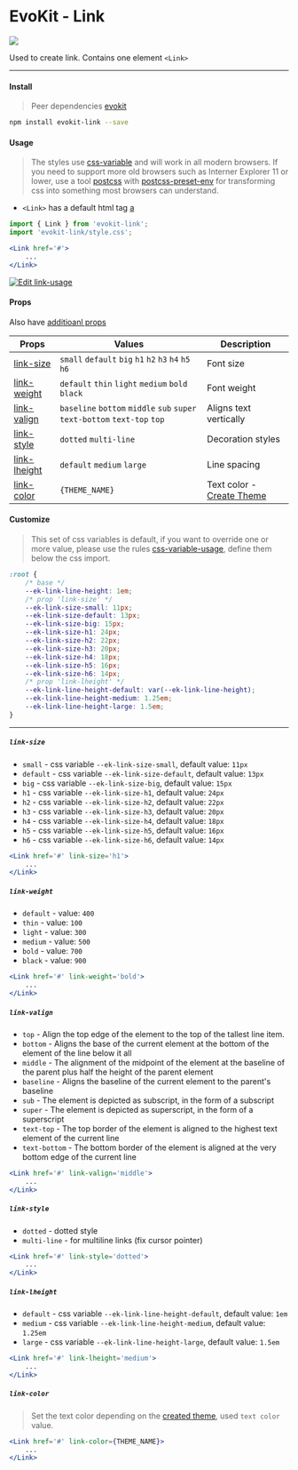 [evokit]: /packages/evokit/
[css-variable]: //caniuse.com/#feat=css-variables
[css-variable-usage]: //w3schools.com/css/css3_variables.asp
[html-tag-a]: //www.w3schools.com/tags/tag_a.asp
[postcss]: //postcss.org
[postcss-preset-env]: //preset-env.cssdb.org

[base_props]: docs/base/props
[create_theme]: docs/base/theme

[link-color]: #link-color
[link-size]: #link-size
[link-weight]: #link-weight
[link-valign]: #link-valign
[link-style]: #link-style
[link-lheight]: #link-lheight

# EvoKit - Link

[![](https://img.shields.io/npm/v/evokit-link.svg)](https://www.npmjs.com/package/evokit-link)

Used to create link. Contains one element `<Link>`

---

#### Install

> Peer dependencies [evokit]

```bash
npm install evokit-link --save
```

#### Usage

> The styles use [css-variable] and will work in all modern browsers. If you need to support more old browsers such as Interner Explorer 11 or lower, use a tool [postcss] with [postcss-preset-env] for transforming css into something most browsers can understand.

- `<Link>` has a default html tag [a][html-tag-a]

```jsx
import { Link } from 'evokit-link';
import 'evokit-link/style.css';

<Link href='#'>
    ...
</Link>

```

[![Edit link-usage](https://codesandbox.io/static/img/play-codesandbox.svg)](https://codesandbox.io/embed/linkusage-c7mgv?fontsize=14 ':include :type=iframe width=100% height=500px')

#### Props

Also have [additioanl props][base_props]

| Props | Values | Description |
|-------|--------|-------------|
| [link-size]    | `small` `default` `big` `h1` `h2` `h3` `h4` `h5` `h6` | Font size |
| [link-weight]  | `default` `thin` `light` `medium` `bold` `black` | Font weight |
| [link-valign]  | `baseline` `bottom` `middle` `sub` `super` `text-bottom` `text-top` `top` | Aligns text vertically |
| [link-style]   | `dotted` `multi-line` | Decoration styles |
| [link-lheight] | `default` `medium` `large` | Line spacing |
| [link-color]   | `{THEME_NAME}` | Text color - [Create Theme][create_theme] |

#### Customize

> This set of css variables is default, if you want to override one or more value, please use the rules [css-variable-usage], define them below the css import.

```css
:root {
    /* base */
    --ek-link-line-height: 1em;
    /* prop 'link-size' */
    --ek-link-size-small: 11px;
    --ek-link-size-default: 13px;
    --ek-link-size-big: 15px;
    --ek-link-size-h1: 24px;
    --ek-link-size-h2: 22px;
    --ek-link-size-h3: 20px;
    --ek-link-size-h4: 18px;
    --ek-link-size-h5: 16px;
    --ek-link-size-h6: 14px;
    /* prop 'link-lheight' */
    --ek-link-line-height-default: var(--ek-link-line-height);
    --ek-link-line-height-medium: 1.25em;
    --ek-link-line-height-large: 1.5em;
}
```

---

##### `link-size`

- `small` - css variable `--ek-link-size-small`, default value: `11px`
- `default` - css variable `--ek-link-size-default`, default value: `13px`
- `big` - css variable `--ek-link-size-big`, default value: `15px`
- `h1` - css variable `--ek-link-size-h1`, default value: `24px`
- `h2` - css variable `--ek-link-size-h2`, default value: `22px`
- `h3` - css variable `--ek-link-size-h3`, default value: `20px`
- `h4` - css variable `--ek-link-size-h4`, default value: `18px`
- `h5` - css variable `--ek-link-size-h5`, default value: `16px`
- `h6` - css variable `--ek-link-size-h6`, default value: `14px`

```jsx
<Link href='#' link-size='h1'>
    ...
</Link>
```

##### `link-weight`

- `default` - value: `400`
- `thin` - value: `100`
- `light` - value: `300`
- `medium` - value: `500`
- `bold` - value: `700`
- `black` - value: `900`

```jsx
<Link href='#' link-weight='bold'>
    ...
</Link>
```

##### `link-valign`

- `top` - Align the top edge of the element to the top of the tallest line item.
- `bottom` - Aligns the base of the current element at the bottom of the element of the line below it all
- `middle` - The alignment of the midpoint of the element at the baseline of the parent plus half the height of the parent element
- `baseline` - Aligns the baseline of the current element to the parent's baseline
- `sub` - The element is depicted as subscript, in the form of a subscript
- `super` - The element is depicted as superscript, in the form of a superscript
- `text-top` - The top border of the element is aligned to the highest text element of the current line
- `text-bottom` - The bottom border of the element is aligned at the very bottom edge of the current line

```jsx
<Link href='#' link-valign='middle'>
    ...
</Link>
```

##### `link-style`

- `dotted` - dotted style
- `multi-line` - for multiline links (fix cursor pointer)

```jsx
<Link href='#' link-style='dotted'>
    ...
</Link>
```

##### `link-lheight`

- `default` - css variable `--ek-link-line-height-default`, default value: `1em`
- `medium` - css variable `--ek-link-line-height-medium`, default value: `1.25em`
- `large` - css variable `--ek-link-line-height-large`, default value: `1.5em`

```jsx
<Link href='#' link-lheight='medium'>
    ...
</Link>
```

##### `link-color`

> Set the text color depending on the [created theme][create_theme], used `text color` value.

```jsx
<Link href='#' link-color={THEME_NAME}>
    ...
</Link>
```
